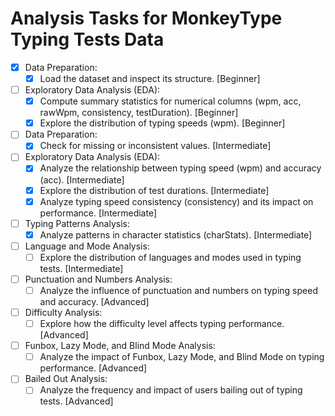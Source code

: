 # Analysis Tasks for MonkeyType Typing Tests Data

- [x] Data Preparation:
  - [x] Load the dataset and inspect its structure. [Beginner]

- [ ] Exploratory Data Analysis (EDA):
  - [x] Compute summary statistics for numerical columns (wpm, acc, rawWpm, consistency, testDuration). [Beginner]
  - [x] Explore the distribution of typing speeds (wpm). [Beginner]

- [ ] Data Preparation:
  - [x] Check for missing or inconsistent values. [Intermediate]

- [ ] Exploratory Data Analysis (EDA):
  - [x] Analyze the relationship between typing speed (wpm) and accuracy (acc). [Intermediate]
  - [x] Explore the distribution of test durations. [Intermediate]
  - [x] Analyze typing speed consistency (consistency) and its impact on performance. [Intermediate]

- [ ] Typing Patterns Analysis:
  - [x] Analyze patterns in character statistics (charStats). [Intermediate]

- [ ] Language and Mode Analysis:
  - [ ] Explore the distribution of languages and modes used in typing tests. [Intermediate]

- [ ] Punctuation and Numbers Analysis:
  - [ ] Analyze the influence of punctuation and numbers on typing speed and accuracy. [Advanced]

- [ ] Difficulty Analysis:
  - [ ] Explore how the difficulty level affects typing performance. [Advanced]

- [ ] Funbox, Lazy Mode, and Blind Mode Analysis:
  - [ ] Analyze the impact of Funbox, Lazy Mode, and Blind Mode on typing performance. [Advanced]

- [ ] Bailed Out Analysis:
  - [ ] Analyze the frequency and impact of users bailing out of typing tests. [Advanced]
